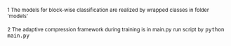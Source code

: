 <small>1 The models for block-wise classification are realized by wrapped classes in folder 'models'</small>

<small>2 The adaptive compression framework during training is in main.py</small>
<small>run script by</small>
`python main.py`
